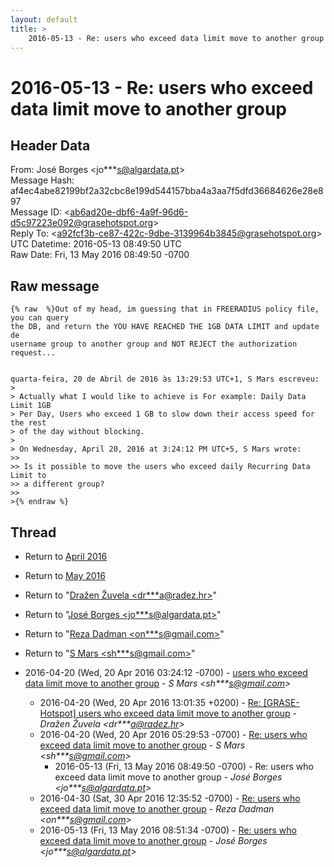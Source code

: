 ```yaml
---
layout: default
title: >
    2016-05-13 - Re: users who exceed data limit move to another group
---
```


# 2016-05-13 - Re: users who exceed data limit move to another group

## Header Data

From: José Borges \<jo***s@algardata.pt\><br>
Message Hash: af4ec4abe82199bf2a32cbc8e199d544157bba4a3aa7f5dfd36684626e28e897<br>
Message ID: \<ab6ad20e-dbf6-4a9f-96d6-d5c97223e092@grasehotspot.org\><br>
Reply To: \<a92fcf3b-ce87-422c-9dbe-3139964b3845@grasehotspot.org\><br>
UTC Datetime: 2016-05-13 08:49:50 UTC<br>
Raw Date: Fri, 13 May 2016 08:49:50 -0700<br>

## Raw message

```
{% raw  %}Out of my head, im guessing that in FREERADIUS policy file, you can query 
the DB, and return the YOU HAVE REACHED THE 1GB DATA LIMIT and update de 
username group to another group and NOT REJECT the authorization request...


quarta-feira, 20 de Abril de 2016 às 13:29:53 UTC+1, S Mars escreveu:
>
> Actually what I would like to achieve is For example: Daily Data Limit 1GB 
> Per Day, Users who exceed 1 GB to slow down their access speed for the rest 
> of the day without blocking.
>
> On Wednesday, April 20, 2016 at 3:24:12 PM UTC+5, S Mars wrote:
>>
>> Is it possible to move the users who exceed daily Recurring Data Limit to 
>> a different group?
>>
>{% endraw %}
```

## Thread

+ Return to [April 2016](/archive/2016/04)
+ Return to [May 2016](/archive/2016/05)

+ Return to "[Dražen Žuvela <dr***a<span>@</span>radez.hr>](/authors/dr___a_at_radez_hr)"
+ Return to "[José Borges <jo***s<span>@</span>algardata.pt>](/authors/jo___s_at_algardata_pt)"
+ Return to "[Reza Dadman <on***s<span>@</span>gmail.com>](/authors/on___s_at_gmail_com)"
+ Return to "[S Mars <sh***s<span>@</span>gmail.com>](/authors/sh___s_at_gmail_com)"

+ 2016-04-20 (Wed, 20 Apr 2016 03:24:12 -0700) - [users who exceed data limit move to another group](/archive/2016/04/3d61b01adeed60f8529ffe8913f49072153e95e43e84d508dbdd3909d3933b2e) - _S Mars \<sh***s@gmail.com\>_
  + 2016-04-20 (Wed, 20 Apr 2016 13:01:35 +0200) - [Re: [GRASE-Hotspot] users who exceed data limit move to another group](/archive/2016/04/7cabab5f14e875a0026e1ea4ba4e72a6ab053ea77c101eaa66dc25eb312a4048) - _Dražen Žuvela \<dr***a@radez.hr\>_
  + 2016-04-20 (Wed, 20 Apr 2016 05:29:53 -0700) - [Re: users who exceed data limit move to another group](/archive/2016/04/7afcaecafb86c1b7c218e4af4847e17764afd178c864a08d65d9d4fb0dd39729) - _S Mars \<sh***s@gmail.com\>_
    + 2016-05-13 (Fri, 13 May 2016 08:49:50 -0700) - Re: users who exceed data limit move to another group - _José Borges \<jo***s@algardata.pt\>_
  + 2016-04-30 (Sat, 30 Apr 2016 12:35:52 -0700) - [Re: users who exceed data limit move to another group](/archive/2016/04/286327fa6993c74a06e7cb49aef7946511435112519b891edeb5769cd6b135a0) - _Reza Dadman \<on***s@gmail.com\>_
  + 2016-05-13 (Fri, 13 May 2016 08:51:34 -0700) - [Re: users who exceed data limit move to another group](/archive/2016/05/05cc25871945fb4d7e6286a976c5ff54a342c34c134b95fdd668fb28ab4c10c8) - _José Borges \<jo***s@algardata.pt\>_

